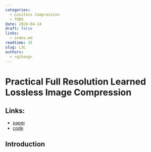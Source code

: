 ```yaml
---
categories:
  - Lossless Compression
  - TODO
date: 2024-04-14
draft: false
links:
  - index.md
readtime: 15
slug: L3C
authors:
  - <qihang>
---
```

# Practical Full Resolution Learned Lossless Image Compression
## Links:
- [paper](https://arxiv.org/abs/1811.12817)
- [code](https://github.com/fab-jul/L3C-PyTorch)
<!-- more -->
## Introduction